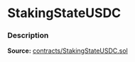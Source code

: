 # StakingStateUSDC

### Description <a href="description" id="description"></a>

**Source:** [contracts/StakingStateUSDC.sol](https://github.com/perifinance/peri-finance/blob/master/contracts/StakingStateUSDC.sol)

